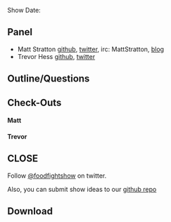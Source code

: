 Show Date:  

Panel<a name="panel"></a>
-----

* Matt Stratton [github](http://github.com/mattstratton), [twitter](https://twitter.com/mattstratton), irc: MattStratton, [blog](http://www.mattstratton.com/)
* Trevor Hess [github](https://github.com/trevorghess), [twitter](http://twitter.com/trevorghess)


Outline/Questions
-----------------



Check-Outs<a name="picks"></a>
-----

#### Matt  

#### Trevor  



CLOSE
-----

Follow [@foodfightshow](http://twitter.com/arresteddevops) on twitter.

Also, you can submit show ideas to our [github repo](https://github.com/arresteddevops/podcast)



Download
--------